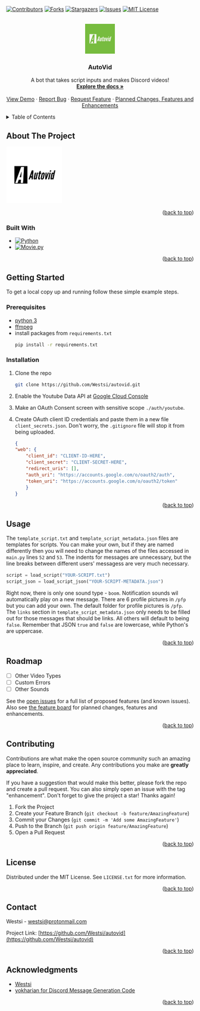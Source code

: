 <a name="readme-top"></a>

[![Contributors][contributors-shield]][contributors-url]
[![Forks][forks-shield]][forks-url]
[![Stargazers][stars-shield]][stars-url]
[![Issues][issues-shield]][issues-url]
[![MIT License][license-shield]][license-url]



<!-- PROJECT LOGO -->
<br />
<div align="center">
  <a href="https://github.com/Westsi/autovid">
    <img src="readme_images/Autovid-logos.jpeg" alt="Logo" width="80" height="80">
  </a>

<h3 align="center">AutoVid</h3>

  <p align="center">
    A bot that takes script inputs and makes Discord videos!
    <br />
    <a href="https://github.com/Westsi/autovid"><strong>Explore the docs »</strong></a>
    <br />
    <br />
    <a href="https://github.com/Westsi/autovid">View Demo</a>
    ·
    <a href="https://github.com/Westsi/autovid/issues">Report Bug</a>
    ·
    <a href="https://github.com/Westsi/autovid/issues">Request Feature</a>
    ·
    <a href="https://github.com/users/Westsi/projects/1">Planned Changes, Features and Enhancements</a>
  </p>
</div>



<!-- TABLE OF CONTENTS -->
<details>
  <summary>Table of Contents</summary>
  <ol>
    <li>
      <a href="#about-the-project">About The Project</a>
      <ul>
        <li><a href="#built-with">Built With</a></li>
      </ul>
    </li>
    <li>
      <a href="#getting-started">Getting Started</a>
      <ul>
        <li><a href="#prerequisites">Prerequisites</a></li>
        <li><a href="#installation">Installation</a></li>
      </ul>
    </li>
    <li><a href="#usage">Usage</a></li>
    <li><a href="#roadmap">Roadmap</a></li>
    <li><a href="#contributing">Contributing</a></li>
    <li><a href="#license">License</a></li>
    <li><a href="#contact">Contact</a></li>
    <li><a href="#acknowledgments">Acknowledgments</a></li>
  </ol>
</details>



<!-- ABOUT THE PROJECT -->
## About The Project

<img src="readme_images/Autovid-logos_black.png" alt="Logo" height=150>
<p align="right">(<a href="#readme-top">back to top</a>)</p>



### Built With

* [![Python][Python]][Python-url]
* [![Movie.py][Movie.py]][Movie-url]

<p align="right">(<a href="#readme-top">back to top</a>)</p>



<!-- GETTING STARTED -->
## Getting Started
To get a local copy up and running follow these simple example steps.

### Prerequisites
* [python 3](https://www.python.org/downloads/)
* [ffmpeg](https://ffmpeg.org/download.html)
* install packages from `requirements.txt`
  ```sh
  pip install -r requirements.txt
  ```

### Installation
1. Clone the repo
   ```sh
   git clone https://github.com/Westsi/autovid.git
   ```
2. Enable the Youtube Data API at [Google Cloud Console](https://console.cloud.google.com/)

3. Make an OAuth Consent screen with sensitive scope `./auth/youtube`.

4. Create OAuth client ID credentials and paste them in a new file `client_secrets.json`. Don't worry, the `.gitignore` file will stop it from being uploaded.
    ```json
    {
    "web": {
        "client_id": "CLIENT-ID-HERE",
        "client_secret": "CLIENT-SECRET-HERE",
        "redirect_uris": [],
        "auth_uri": "https://accounts.google.com/o/oauth2/auth",
        "token_uri": "https://accounts.google.com/o/oauth2/token"
        }
    }
    ```

<p align="right">(<a href="#readme-top">back to top</a>)</p>



<!-- USAGE EXAMPLES -->
## Usage

The `template_script.txt` and `template_script_metadata.json` files are templates for scripts. You can make your own, but if they are named differently then you will need to change the names of the files accessed in `main.py` lines `52` and `53`. The indents for messages are unnecessary, but the line breaks between different users' messagess are very much necessary.

```python
script = load_script("YOUR-SCRIPT.txt")
script_json = load_script_json("YOUR-SCRIPT-METADATA.json")
```

Right now, there is only one sound type - `boom`. Notification sounds wil automatically play on a new message. There are 6 profile pictures in `/pfp` but you can add your own. The default folder for profile pictures is `/pfp`. The `links` section in `template_script_metadata.json` only needs to be filled out for those messages that should be links. All others will default to being `false`. Remember that JSON `true` and `false` are lowercase, while Python's are uppercase.
<!-- _For more examples, please refer to the [Documentation](https://example.com)_ -->

<p align="right">(<a href="#readme-top">back to top</a>)</p>



<!-- ROADMAP -->
## Roadmap

- [ ] Other Video Types
- [ ] Custom Errors
- [ ] Other Sounds

See the [open issues](https://github.com/Westsi/autovid/issues) for a full list of proposed features (and known issues). Also see [the feature board](https://github.com/users/Westsi/projects/1/views/1) for planned changes, features and enhancements.

<p align="right">(<a href="#readme-top">back to top</a>)</p>



<!-- CONTRIBUTING -->
## Contributing

Contributions are what make the open source community such an amazing place to learn, inspire, and create. Any contributions you make are **greatly appreciated**.

If you have a suggestion that would make this better, please fork the repo and create a pull request. You can also simply open an issue with the tag "enhancement".
Don't forget to give the project a star! Thanks again!

1. Fork the Project
2. Create your Feature Branch (`git checkout -b feature/AmazingFeature`)
3. Commit your Changes (`git commit -m 'Add some AmazingFeature'`)
4. Push to the Branch (`git push origin feature/AmazingFeature`)
5. Open a Pull Request

<p align="right">(<a href="#readme-top">back to top</a>)</p>



<!-- LICENSE -->
## License

Distributed under the MIT License. See `LICENSE.txt` for more information.

<p align="right">(<a href="#readme-top">back to top</a>)</p>



<!-- CONTACT -->
## Contact

Westsi - westsi@protonmail.com

Project Link: [https://github.com/Westsi/autovid](https://github.com/Westsi/autovid)

<p align="right">(<a href="#readme-top">back to top</a>)</p>



<!-- ACKNOWLEDGMENTS -->
## Acknowledgments

* [Westsi](https://westsi.pages.dev)
* [yokharian for Discord Message Generation Code](https://github.com/yokharian/ImageDis)

<p align="right">(<a href="#readme-top">back to top</a>)</p>



<!-- MARKDOWN LINKS & IMAGES -->
<!-- https://www.markdownguide.org/basic-syntax/#reference-style-links -->
[contributors-shield]: https://img.shields.io/github/contributors/Westsi/autovid.svg?style=for-the-badge
[contributors-url]: https://github.com/Westsi/autovid/graphs/contributors
[forks-shield]: https://img.shields.io/github/forks/Westsi/autovid.svg?style=for-the-badge
[forks-url]: https://github.com/Westsi/autovid/network/members
[stars-shield]: https://img.shields.io/github/stars/Westsi/autovid.svg?style=for-the-badge
[stars-url]: https://github.com/Westsi/autovid/stargazers
[issues-shield]: https://img.shields.io/github/issues/Westsi/autovid.svg?style=for-the-badge
[issues-url]: https://github.com/Westsi/autovid/issues
[license-shield]: https://img.shields.io/github/license/Westsi/autovid.svg?style=for-the-badge
[license-url]: https://github.com/Westsi/autovid/blob/master/LICENSE.txt
[product-screenshot]: images/screenshot.png


[Python]: https://img.shields.io/badge/Python-yellow?style=for-the-badge&logo=python
[Python-url]: https://www.python.org/
[Movie.py]: https://img.shields.io/badge/movie.py-red?style=for-the-badge&logo=python&logoColor=white
[Movie-url]: https://zulko.github.io/moviepy/
